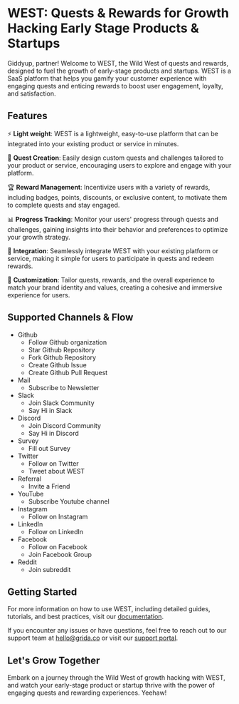# WEST: Quests & Rewards for Growth Hacking Early Stage Products & Startups

Giddyup, partner! Welcome to WEST, the Wild West of quests and rewards, designed to fuel the growth of early-stage products and startups. WEST is a SaaS platform that helps you gamify your customer experience with engaging quests and enticing rewards to boost user engagement, loyalty, and satisfaction.

## Features

⚡️ **Light weight**: WEST is a lightweight, easy-to-use platform that can be integrated into your existing product or service in minutes.

🌟 **Quest Creation**: Easily design custom quests and challenges tailored to your product or service, encouraging users to explore and engage with your platform.

🏆 **Reward Management**: Incentivize users with a variety of rewards, including badges, points, discounts, or exclusive content, to motivate them to complete quests and stay engaged.

📊 **Progress Tracking**: Monitor your users' progress through quests and challenges, gaining insights into their behavior and preferences to optimize your growth strategy.

🔧 **Integration**: Seamlessly integrate WEST with your existing platform or service, making it simple for users to participate in quests and redeem rewards.

🔐 **Customization**: Tailor quests, rewards, and the overall experience to match your brand identity and values, creating a cohesive and immersive experience for users.

## Supported Channels & Flow

- Github
  - Follow Github organization
  - Star Github Repository
  - Fork Github Repository
  - Create Github Issue
  - Create Github Pull Request
- Mail
  - Subscribe to Newsletter
- Slack
  - Join Slack Community
  - Say Hi in Slack
- Discord
  - Join Discord Community
  - Say Hi in Discord
- Survey
  - Fill out Survey
- Twitter
  - Follow on Twitter
  - Tweet about WEST
- Referral
  - Invite a Friend
- YouTube
  - Subscribe Youtube channel
- Instagram
  - Follow on Instagram
- LinkedIn
  - Follow on LinkedIn
- Facebook
  - Follow on Facebook
  - Join Facebook Group
- Reddit
  - Join subreddit

## Getting Started

For more information on how to use WEST, including detailed guides, tutorials, and best practices, visit our [documentation](https://grida.co/docs/west).

If you encounter any issues or have questions, feel free to reach out to our support team at hello@grida.co or visit our [support portal](https://grida.co/join-slack).

## Let's Grow Together

Embark on a journey through the Wild West of growth hacking with WEST, and watch your early-stage product or startup thrive with the power of engaging quests and rewarding experiences. Yeehaw!
